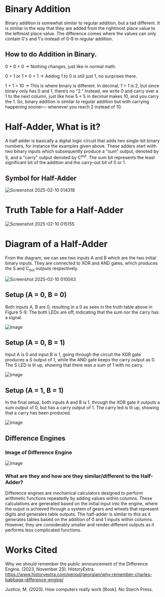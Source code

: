 # Binary Addition
Binary addition is somewhat similar to regular addition, but a tad different. It is similar in the way that they are added from the rightmost 
place value to the leftmost place value. The difference comes where the values can only contain 0's and 1's instead of 0-9 in regular addition. 

## How to do Addition in Binary.
0 + 0 = 0 → Nothing changes, just like in normal math.

0 + 1 or 1 + 0 = 1 → Adding 1 to 0 is still just 1, no surprises there.

1 + 1 = 10 → This is where binary is different. In decimal, 1 + 1 is 2, but since binary only has 0 and 1, there’s no "2." Instead, we write 0 
and carry over a 1 to the next column, just like how 5 + 5 in decimal makes 10, and you carry the 1. So, binary addition is similar to regular 
addition but with carrying happening sooner— whenever you reach 2 instead of 10.

# Half-Adder, What is it?
A half adder is basically a digital logic circuit that adds two single-bit binary numbers, for instance the examples given above. These adders
start wiith two binary inputs which subsequently produce a "sum" output, denoted by S, and a "carry" output denoted by C<sup>out</sup>. 
The sum bit represents the least significant bit of the addition and the carry-out bit of 0 or 1. 

## Symbol for Half-Adder

![Screenshot 2025-02-10 014318](https://github.com/user-attachments/assets/fa04dd62-2344-4714-8756-13a7fb5b56a7)


# Truth Table for a Half-Adder

![Screenshot 2025-02-10 015155](https://github.com/user-attachments/assets/48779ef3-185a-49ce-9e54-b5b67a75a3b9)


# Diagram of a Half-Adder
From the diagram, we can see two inputs A and B which are the two initial binary inputs. They are connected to XOR and AND gates, which produces
the S and C<sub>out</sub> outputs respectively. 

![Screenshot 2025-02-10 010043](https://github.com/user-attachments/assets/e5717d85-d268-4eae-94e9-2056b38d6284)

## Setup (A = 0, B = 0)
Both inputs A, B are 0, resulting in a 0 as seen in the truth table above in Figure 5-9. The both LEDs are off, indicating that the sum nor the
carry has a signal. 

![image](https://github.com/user-attachments/assets/1ece4e3c-e7a3-4303-be8e-ab47d77e7c7b)

## Setup (A = 0, B = 1)
Input A is 0 and input B is 1, going through the circuit the XOR gate produces a S output of 1, while the AND gate keeps the carry output as 0.
The S LED is lit up, showing that there was a sum of 1 with no carry. 

![image](https://github.com/user-attachments/assets/588b5e40-4d4e-4251-97d0-2e33abb8de1f)

## Setup (A = 1, B = 1)
In the final setup, both inputs A and B is 1, through the XOR gate it outputs a sum output of 0, but has a carry output of 1. The carry led is
lit up, showing that a carry has been produced. 

![image](https://github.com/user-attachments/assets/4409f228-049e-492a-9943-e39eddb3f7c7)

## Difference Engines
### Image of Difference Engine

![image](https://github.com/user-attachments/assets/f8f398cd-2131-42d5-a733-1a2bda525e6d)


### What are they and how are they similar/different to the Half-Adder?

Difference engines are mechanical calculators designed to perform arithmetic functions repeatedly by adding values within columns. These 
calculations are generated based on the initial input into the engine, where the ouput is achieved through a system of gears and wheels 
that represent digits and generates table outputs. The half-adder is similar to this as it generates tables based on the addition of 0 and 1 
inputs within columns. However, they are considerably smaller and render different outputs as it performs less complicated functions. 

# Works Cited 

Why we should remember the public announcement of the Difference Engine. (2023, November 23). HistoryExtra. https://www.historyextra.com/period/georgian/why-remember-charles-babbage-difference-engine/

Justice, M. (2020). How computers really work [Book]. No Starch Press. 

